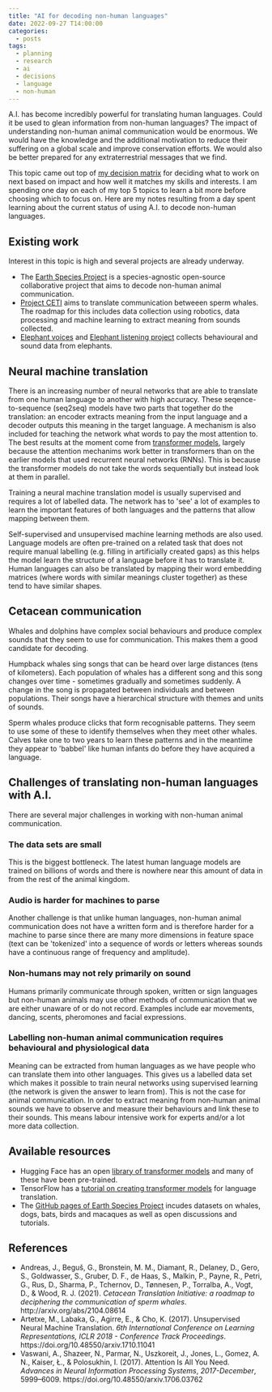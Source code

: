```yaml
---
title: "AI for decoding non-human languages"
date: 2022-09-27 T14:00:00
categories:
  - posts
tags:
  - planning
  - research
  - ai
  - decisions
  - language
  - non-human
---
```


A.I. has become incredibly powerful for translating human languages. Could it be used to glean information from non-human languages? The impact of understanding non-human animal communication would be enormous. We would have the knowledge and the additional motivation to reduce their suffering on a global scale and improve conservation efforts. We would also be better prepared for any extraterrestrial messages that we find.

This topic came out top of [my decision matrix][choosing-research-topic] for deciding what to work on next based on impact and how well it matches my skills and interests. I am spending one day on each of my top 5 topics to learn a bit more before choosing which to focus on. Here are my notes resulting from a day spent learning about the current status of using A.I. to decode non-human languages.

## Existing work
Interest in this topic is high and several projects are already underway.

- The [Earth Species Project][esp] is a species-agnostic open-source collaborative project that aims to decode non-human animal communication. 
- [Project CETI][ceti] aims to translate communication betweeen sperm whales. The roadmap for this includes data collection using robotics, data processing and machine learning to extract meaning from sounds collected.
- [Elephant voices][elephant-voices] and [Elephant listening project][elephant-listening-project] collects behavioural and sound data from elephants.

## Neural machine translation
There is an increasing number of neural networks that are able to translate from one human language to another with high accuracy. These seqence-to-sequence (seq2seq) models have two parts that together do the translation: an encoder extracts meaning from the input language and a decoder outputs this meaning in the target language. A mechanism is also included for teaching the network what words to pay the most attention to. The best results at the moment come from [transformer models][google-ai-transformer-blog], largely because the attention mechanims work better in transformers than on the earlier models that used recurrent neural networks (RNNs). This is because the transformer models do not take the words sequentially but instead look at them in parallel.

Training a neural machine translation model is usually supervised and requires a lot of labelled data. The network has to 'see' a lot of examples to learn the important features of both languages and the patterns that allow mapping between them. 

Self-supervised and unsupervised machine learning methods are also used. Language models are often pre-trained on a related task that does not require manual labelling (e.g. filling in artificially created gaps) as this helps the model learn the structure of a language before it has to translate it. Human languages can also be translated by mapping their word embedding matrices (where words with similar meanings cluster together) as these tend to have similar shapes.

## Cetacean communication
Whales and dolphins have complex social behaviours and produce complex sounds that they seem to use for communication. This makes them a good candidate for decoding.

Humpback whales sing songs that can be heard over large distances (tens of kilometers). Each population of whales has a different song and this song changes over time - sometimes gradually and sometimes suddenly. A change in the song is propagated between individuals and between populations. Their songs have a hierarchical structure with themes and units of sounds.

Sperm whales produce clicks that form recognisable patterns. They seem to use some of these to identify themselves when they meet other whales. Calves take one to two years to learn these patterns and in the meantime they appear to 'babbel' like human infants do before they have acquired a language. 

## Challenges of translating non-human languages with A.I.
There are several major challenges in working with non-human animal communication.

### The data sets are small
This is the biggest bottleneck. The latest human language models are trained on billions of words and there is nowhere near this amount of data in from the rest of the animal kingdom.

### Audio is harder for machines to parse
Another challenge is that unlike human languages, non-human animal communication does not have a written form and is therefore harder for a machine to parse since there are many more dimensions in feature space (text can be 'tokenized' into a sequence of words or letters whereas sounds have a continuous range of frequency and amplitude).

### Non-humans may not rely primarily on sound
Humans primarily communicate through spoken, written or sign languages but non-human animals may use other methods of communication that we are either unaware of or do not record. Examples include ear movements, dancing, scents, pheromones and facial expressions.

### Labelling non-human animal communication requires behavioural and physiological data
Meaning can be extracted from human languages as we have people who can translate them into other languages. This gives us a labelled data set which makes it possible to train neural networks using supervised learning (the network is given the answer to learn from). This is not the case for animal communication. In order to extract meaning from non-human animal sounds we have to observe and measure their behaviours and link these to their sounds. This means labour intensive work for experts and/or a lot more data collection. 

## Available resources
- Hugging Face has an open [library of transformer models][hugging-face-transformers] and many of these have been pre-trained.
- TensorFlow has a [tutorial on creating transformer models][tensorflow-transformer-tutorial] for language translation.
- The [GitHub pages of Earth Species Project][esp-github] incudes datasets on whales, dogs, bats, birds and macaques as well as open discussions and tutorials.

## References
- <div class="csl-entry">Andreas, J., Beguš, G., Bronstein, M. M., Diamant, R., Delaney, D., Gero, S., Goldwasser, S., Gruber, D. F., de Haas, S., Malkin, P., Payne, R., Petri, G., Rus, D., Sharma, P., Tchernov, D., Tønnesen, P., Torralba, A., Vogt, D., &#38; Wood, R. J. (2021). <i>Cetacean Translation Initiative: a roadmap to deciphering the communication of sperm whales</i>. http://arxiv.org/abs/2104.08614</div>
- <div class="csl-entry">Artetxe, M., Labaka, G., Agirre, E., &#38; Cho, K. (2017). Unsupervised Neural Machine Translation. <i>6th International Conference on Learning Representations, ICLR 2018 - Conference Track Proceedings</i>. https://doi.org/10.48550/arxiv.1710.11041</div>
- <div class="csl-entry">Vaswani, A., Shazeer, N., Parmar, N., Uszkoreit, J., Jones, L., Gomez, A. N., Kaiser, Ł., &#38; Polosukhin, I. (2017). Attention Is All You Need. <i>Advances in Neural Information Processing Systems</i>, <i>2017-December</i>, 5999–6009. https://doi.org/10.48550/arxiv.1706.03762</div>


[ceti]: https://www.projectceti.org/
[choosing-research-topic]: https://open-research.gemmadanks.com/posts/choosing-research-topic/
[esp]: https://www.earthspecies.org/
[esp-github]: https://github.com/earthspecies/project
[elephant-voices]: https://www.elephantvoices.org/
[elephant-listening-project]: https://elephantlisteningproject.org/
[google-ai-transformer-blog]: https://ai.googleblog.com/2017/08/transformer-novel-neural-network.html
[hugging-face-transformers]: https://huggingface.co/docs/transformers/index
[tensorflow-transformer-tutorial]: https://www.tensorflow.org/text/tutorials/transformer
